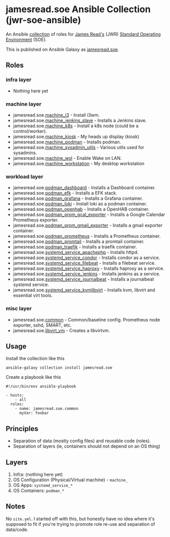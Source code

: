 # jamesread.soe Ansible Collection (jwr-soe-ansible)

An Ansible [collection](https://docs.ansible.com/ansible/latest/user_guide/collections_using.html) of roles for [James Read's](http://jread.com/) (JWR) [Standard Operating Environment](https://en.wikipedia.org/wiki/Standard_Operating_Environment) (SOE).

This is published on Ansible Galaxy as [jamesread.soe](https://galaxy.ansible.com/jamesread/soe).

## Roles

### infra layer

* Nothing here yet

### machine layer

*  jamesread.soe.[machine_i3](roles/machine_i3) - Install i3wm.
*  jamesread.soe.[machine_jenkins_slave](roles/machine_jenkins_slave) - Installs a Jenkins slave.
*  jamesread.soe.[machine_k8s](roles/machine_k8s) - Install a k8s node (could be a control/worker).
*  jamesread.soe.[machine_kiosk](roles/machine_kiosk) - My heads up display (kiosk)
*  jamesread.soe.[machine_podman](roles/machine_podman) - Installs podman.
*  jamesread.soe.[machine_sysadmin_utils](roles/machine_sysadmin_utils) - Various utils used for sysadmins.
*  jamesread.soe.[machine_wol](roles/machine_wol) - Enable Wake on LAN.
*  jamesread.soe.[machine_workstation](roles/machine_workstation) - My desktop workstation

### workload layer

*  jamesread.soe.[podman_dashboard](roles/podman_dashboard) - Installs a Dashboard container.
*  jamesread.soe.[podman_efk](roles/podman_efk) - Installs a EFK stack.
*  jamesread.soe.[podman_grafana](roles/podman_grafana) - Installs a Grafana container.
*  jamesread.soe.[podman_loki](roles/podman_loki) - Install loki as a podman container.
*  jamesread.soe.[podman_openhab](roles/podman_openhab) - Installs a OpenHAB container.
*  jamesread.soe.[podman_prom_gcal_exporter](roles/podman_prom_gcal_exporter) - Installs a Google Calendar Prometheus exporter.
*  jamesread.soe.[podman_prom_gmail_exporter](roles/podman_prom_gmail_exporter) - Installs a gmail exporter container.
*  jamesread.soe.[podman_prometheus](roles/podman_prometheus) - Installs a Prometheus container.
*  jamesread.soe.[podman_promtail](roles/podman_promtail) - Installs a promtail container.
*  jamesread.soe.[podman_traefik](roles/podman_traefik) - Installs a traefik container.
*  jamesread.soe.[systemd_service_apachephp](roles/systemd_service_apachephp) - Installs httpd.
*  jamesread.soe.[systemd_service_condor](roles/systemd_service_condor) - Installs condor as a service.
*  jamesread.soe.[systemd_service_filebeat](roles/systemd_service_filebeat) - Installs a filebeat service.
*  jamesread.soe.[systemd_service_haproxy](roles/systemd_service_haproxy) - Installs haproxy as a service.
*  jamesread.soe.[systemd_service_jenkins](roles/systemd_service_jenkins) - Installs jenkins as a service.
*  jamesread.soe.[systemd_service_journalbeat](roles/systemd_service_journalbeat) - Installs a journalbeat systemd service.
*  jamesread.soe.[systemd_service_kvmlibvirt](roles/systemd_service_kvmlibvirt) - Installs kvm, libvirt and essential virt tools.

### misc layer

*  jamesread.soe.[common](roles/common) - Common/baseline config. Prometheus node exporter, sshd, SMART, etc.
*  jamesread.soe.[libvirt_vm](roles/libvirt_vm) - Creates a libvirtvm.

## Usage 

Install the collection like this

    ansible-galaxy collection install jamesread.soe

Create a playbook like this

    #!/usr/bin/env ansible-playbook

    - hosts: 
        - all
      roles: 
        - name: jamesread.soe.common
          myVar: foobar

## Principles

* Separation of data (mostly config files) and reusable code (roles). 
* Separation of layers (ie, containers should not depend on an OS thing)

## Layers

1. Infra: (nothing here yet)
2. OS Configuration (Physical/Virtual machine) - `machine_`
3. OS Apps: `systemd_service_*`
4. OS Containers: `podman_*`

## Notes

No `site.yml`. I started off with this, but honestly have no idea where it's
supposed to fit if you're trying to promote role re-use and separation of
data/code. 
